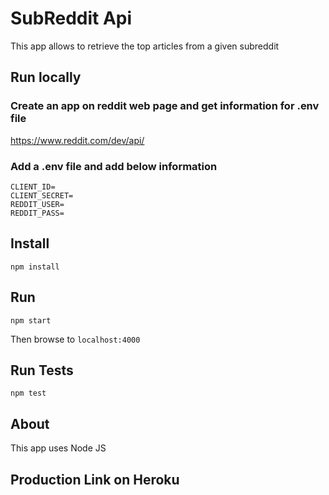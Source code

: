 # SubReddit Api
This app allows to retrieve the top articles from a given subreddit


## Run locally

### Create an app on reddit web page and get information for .env file

https://www.reddit.com/dev/api/

### Add a .env file and add below information

```
CLIENT_ID=
CLIENT_SECRET=
REDDIT_USER=
REDDIT_PASS=
```

## Install
```
npm install
```

## Run

```
npm start
```

Then browse to `localhost:4000`


## Run Tests

```
npm test
```

## About

This app uses Node JS

## Production Link on Heroku

